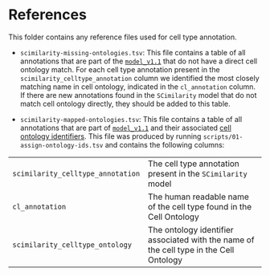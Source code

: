 # References

This folder contains any reference files used for cell type annotation. 

* `scimilarity-missing-ontologies.tsv`: This file contains a table of all annotations that are part of the [`model_v1.1`](https://zenodo.org/records/10685499) that do not have a direct cell ontology match. 
For each cell type annotation present in the `scimilarity_celltype_annotation` column we identified the most closely matching name in cell ontology, indicated in the `cl_annotation` column. 
If there are new annotations found in the `SCimilarity` model that do not match cell ontology directly, they should be added to this table. 

* `scimilarity-mapped-ontologies.tsv`: This file contains a table of all annotations that are part of [`model_v1.1`](https://zenodo.org/records/10685499) and their associated [cell ontology identifiers](https://www.ebi.ac.uk/ols4/ontologies/cl).
This file was produced by running `scripts/01-assign-ontology-ids.tsv` and contains the following columns: 

| | | 
| -| - | 
| `scimilarity_celltype_annotation` | The cell type annotation present in the `SCimilarity` model | 
| `cl_annotation` | The human readable name of the cell type found in the Cell Ontology | 
| `scimilarity_celltype_ontology` | The ontology identifier associated with the name of the cell type in the Cell Ontology | 
